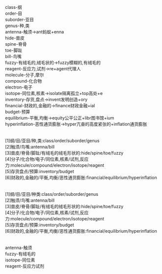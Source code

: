 class-纲<br>
order-目<br>
suborder-亚目<br>
genus-种,类<br>
antenna-触须->ant蚂蚁+enna<br>
hide-兽皮<br>
spine-脊骨<br>
toe-脚趾<br>
bill-鸟嘴<br>
fuzzy-有绒毛的,绒毛状的->fuzzy模糊的,有绒毛的<br>
reagent-反应力,试剂->re+agent代理人<br>
molecule-分子,摩尔<br>
compound-化合物<br>
electron-电子<br>
isotope-同位素,核素->isolate隔离孤立+top高处+e<br>
inventory-存货,盘点->invent发明创造+ory<br>
financial-财政的,金融的->finance财政金融+ial<br>
budget-预算<br>
equilibrium-平衡,均衡->equity公平公正+libr图书馆+ium<br>
hyperinflation-恶性通货膨胀->hyper亢奋的高度紧张的+inflation通货膨胀<br>
<br>
<br>
[1]纲/目/亚目/种,类:class/order/suborder/genus<br>
[2]触须/鸟嘴:antenna/bill<br>
[3]兽皮/脊骨/脚趾/有绒毛的绒毛形状的:hide/spine/toe/fuzzy<br>
[4]分子/化合物/电子/同位素,核素/试剂,反应力:molecule/compound/electron/isotope/reagent<br>
[5]存货盘点/预算:inventory/budget<br>
[6]财政的,金融的/平衡,均衡/恶性通货膨胀:financial/equilibrium/hyperinflation<br>
<br>
<br>
[1]纲/目/亚目/种类:class/order/suborder/genus<br>
[2]触须/鸟嘴:antenna/bill<br>
[3]兽皮/脊骨/脚趾/有绒毛的绒毛形状的:hide/spine/toe/fuzzy<br>
[4]分子/化合物/电子/同位素,核素/试剂,反应力:molecule/compound/electron/isotope/reagent<br>
[5]存货盘点/预算:inventory/budget<br>
[6]财政的,金融的/平衡,均衡/恶性通货膨胀:financial/equilibrium/hyperinflation<br>
<br>
<br>
antenna-触须<br>
fuzzy-有绒毛的<br>
isotope-同位素<br>
reagent-反应力试剂<br>

